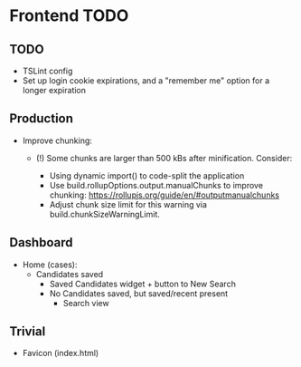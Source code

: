 # Frontend TODO

## TODO

- TSLint config
- Set up login cookie expirations, and a "remember me" option for a longer expiration

## Production

- Improve chunking:

  - (!) Some chunks are larger than 500 kBs after minification. Consider:

    - Using dynamic import() to code-split the application
    - Use build.rollupOptions.output.manualChunks to improve chunking: <https://rollupjs.org/guide/en/#outputmanualchunks>
    - Adjust chunk size limit for this warning via build.chunkSizeWarningLimit.

## Dashboard

- Home (cases):
  - Candidates saved
    - Saved Candidates widget + button to New Search
    - No Candidates saved, but saved/recent present
      - Search view

## Trivial

- Favicon (index.html)
